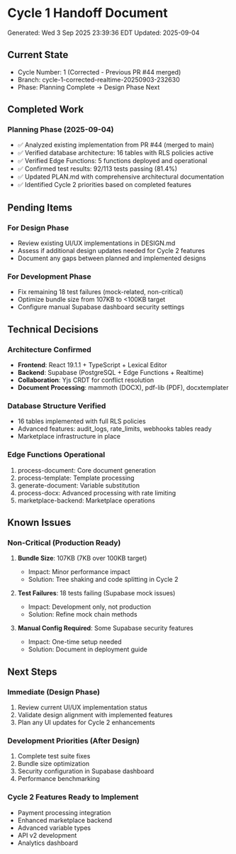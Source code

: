 # Cycle 1 Handoff Document

Generated: Wed  3 Sep 2025 23:39:36 EDT
Updated: 2025-09-04

## Current State
- Cycle Number: 1 (Corrected - Previous PR #44 merged)
- Branch: cycle-1-corrected-realtime-20250903-232630
- Phase: Planning Complete → Design Phase Next

## Completed Work
### Planning Phase (2025-09-04)
- ✅ Analyzed existing implementation from PR #44 (merged to main)
- ✅ Verified database architecture: 16 tables with RLS policies active
- ✅ Verified Edge Functions: 5 functions deployed and operational
- ✅ Confirmed test results: 92/113 tests passing (81.4%)
- ✅ Updated PLAN.md with comprehensive architectural documentation
- ✅ Identified Cycle 2 priorities based on completed features

## Pending Items
### For Design Phase
- Review existing UI/UX implementations in DESIGN.md
- Assess if additional design updates needed for Cycle 2 features
- Document any gaps between planned and implemented designs

### For Development Phase
- Fix remaining 18 test failures (mock-related, non-critical)
- Optimize bundle size from 107KB to <100KB target
- Configure manual Supabase dashboard security settings

## Technical Decisions
### Architecture Confirmed
- **Frontend**: React 19.1.1 + TypeScript + Lexical Editor
- **Backend**: Supabase (PostgreSQL + Edge Functions + Realtime)
- **Collaboration**: Yjs CRDT for conflict resolution
- **Document Processing**: mammoth (DOCX), pdf-lib (PDF), docxtemplater

### Database Structure Verified
- 16 tables implemented with full RLS policies
- Advanced features: audit_logs, rate_limits, webhooks tables ready
- Marketplace infrastructure in place

### Edge Functions Operational
1. process-document: Core document generation
2. process-template: Template processing
3. generate-document: Variable substitution
4. process-docx: Advanced processing with rate limiting
5. marketplace-backend: Marketplace operations

## Known Issues
### Non-Critical (Production Ready)
1. **Bundle Size**: 107KB (7KB over 100KB target)
   - Impact: Minor performance impact
   - Solution: Tree shaking and code splitting in Cycle 2

2. **Test Failures**: 18 tests failing (Supabase mock issues)
   - Impact: Development only, not production
   - Solution: Refine mock chain methods

3. **Manual Config Required**: Some Supabase security features
   - Impact: One-time setup needed
   - Solution: Document in deployment guide

## Next Steps
### Immediate (Design Phase)
1. Review current UI/UX implementation status
2. Validate design alignment with implemented features
3. Plan any UI updates for Cycle 2 enhancements

### Development Priorities (After Design)
1. Complete test suite fixes
2. Bundle size optimization
3. Security configuration in Supabase dashboard
4. Performance benchmarking

### Cycle 2 Features Ready to Implement
- Payment processing integration
- Enhanced marketplace backend
- Advanced variable types
- API v2 development
- Analytics dashboard

